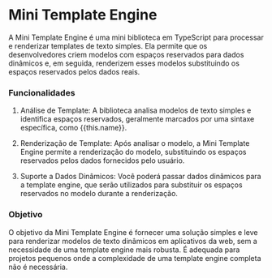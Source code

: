 # Mini Template Engine

A Mini Template Engine é uma mini biblioteca em TypeScript para processar e renderizar templates de texto simples. Ela permite que os desenvolvedores criem modelos com espaços reservados para dados dinâmicos e, em seguida, renderizem esses modelos substituindo os espaços reservados pelos dados reais.

### Funcionalidades

1. Análise de Template: A biblioteca analisa modelos de texto simples e identifica espaços reservados, geralmente marcados por uma sintaxe específica, como {{this.name}}.

2. Renderização de Template: Após analisar o modelo, a Mini Template Engine permite a renderização do modelo, substituindo os espaços reservados pelos dados fornecidos pelo usuário.

3. Suporte a Dados Dinâmicos: Você poderá passar dados dinâmicos para a template engine, que serão utilizados para substituir os espaços reservados no modelo durante a renderização.

### Objetivo

O objetivo da Mini Template Engine é fornecer uma solução simples e leve para renderizar modelos de texto dinâmicos em aplicativos da web, sem a necessidade de uma template engine mais robusta. É adequada para projetos pequenos onde a complexidade de uma template engine completa não é necessária.
